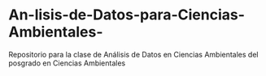 # An-lisis-de-Datos-para-Ciencias-Ambientales-
Repositorio para la clase de Análisis de Datos en Ciencias Ambientales del posgrado en Ciencias Ambientales  
